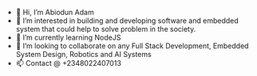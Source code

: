 - 👋 Hi, I’m Abiodun Adam
- 👀 I’m interested in building and developing software and embedded system that could help to solve problem in the society.
- 🌱 I’m currently learning NodeJS
- 💞️ I’m looking to collaborate on any Full Stack Development, Embedded System Design, Robotics and AI Systems
- 📫 Contact @ +2348022407013

<!---
herbeysoft-team/herbeysoft-team is a ✨ special ✨ repository because its `README.md` (this file) appears on your GitHub profile.
You can click the Preview link to take a look at your changes.
--->
